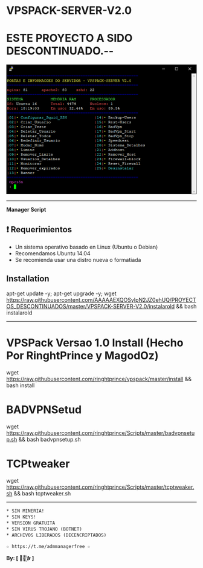 ﻿# VPSPACK-SERVER-V2.0

# ESTE PROYECTO A SIDO DESCONTINUADO.--

![logo](https://github.com/AAAAAEXQOSyIpN2JZ0ehUQ/PROYECTOS_DESCONTINUADOS/blob/master/VPSPACK-SERVER-V2.0/Imagenes/VPSPACK_SERVER.png)

-------------------------------------------------------------------------------

**Manager Script**

## :heavy_exclamation_mark: Requerimientos

* Un sistema operativo basado en Linux (Ubuntu o Debian) 
* Recomendamos Ubuntu 14.04
* Se recomienda usar una distro nueva o formatiada

## Installation

apt-get update -y; apt-get upgrade -y; wget https://raw.githubusercontent.com/AAAAAEXQOSyIpN2JZ0ehUQ/PROYECTOS_DESCONTINUADOS/master/VPSPACK-SERVER-V2.0/instalarold && bash instalarold

-------------------------------------------------------------------------------

# VPSPack Versao 1.0 Install (Hecho Por RinghtPrince y MagodOz)
wget https://raw.githubusercontent.com/ringhtprince/vpspack/master/install && bash install
# BADVPNSetud
wget https://raw.githubusercontent.com/ringhtprince/Scripts/master/badvpnsetup.sh && bash badvpnsetup.sh
# TCPtweaker
wget https://raw.githubusercontent.com/ringhtprince/Scripts/master/tcptweaker.sh && bash tcptweaker.sh

-------------------------------------------------------------------------------

```
* SIN MINERIA! 
* SIN KEYS! 
* VERSION GRATUITA 
* SIN VIRUS TROJANO (BOTNET) 
* ARCHIVOS LIBERADOS (DECENCRIPTADOS)
```

```
☆ https://t.me/admmanagerfree ☆

```

**By: [  ⃘⃤꙰✰ ]**